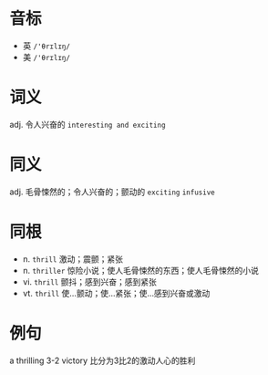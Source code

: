 # 音标

- 英 `/'θrɪlɪŋ/`
- 美 `/'θrɪlɪŋ/`

# 词义

adj. 令人兴奋的
`interesting and exciting`

# 同义

adj. 毛骨悚然的；令人兴奋的；颤动的
`exciting` `infusive`

# 同根

- n. `thrill` 激动；震颤；紧张
- n. `thriller` 惊险小说；使人毛骨悚然的东西；使人毛骨悚然的小说
- vi. `thrill` 颤抖；感到兴奋；感到紧张
- vt. `thrill` 使…颤动；使…紧张；使…感到兴奋或激动

# 例句

a thrilling 3-2 victory
比分为3比2的激动人心的胜利


